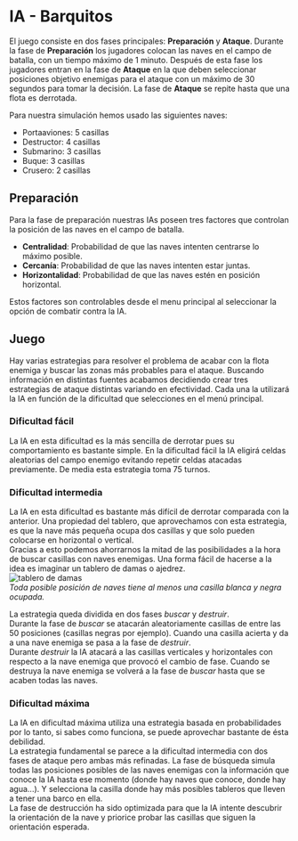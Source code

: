 # IA - Barquitos
El juego consiste en dos fases principales: **Preparación** y **Ataque**. Durante la fase de **Preparación** los jugadores colocan las naves en el campo de batalla, con un tiempo máximo de 1 minuto. Después de esta fase los jugadores entran en la fase de **Ataque** en la que deben seleccionar posiciones objetivo enemigas para el ataque con un máximo de 30 segundos para tomar la decisión. La fase de **Ataque** se repite hasta que una flota es derrotada.

Para nuestra simulación hemos usado las siguientes naves:

- Portaaviones: 5 casillas
- Destructor: 4 casillas
- Submarino: 3 casillas
- Buque: 3 casillas
- Crusero: 2 casillas

## Preparación  
Para la fase de preparación nuestras IAs poseen tres factores que controlan la posición de las naves en el campo de batalla.  
* **Centralidad**: Probabilidad de que las naves intenten centrarse lo máximo posible.
* **Cercanía**: Probabilidad de que las naves intenten estar juntas.
* **Horizontalidad**: Probabilidad de que las naves estén en posición horizontal.

Estos factores son controlables desde el menu principal al seleccionar la opción de combatir contra la IA.

## Juego
Hay varias estrategias para resolver el problema de acabar con la flota enemiga y buscar las zonas más probables para el ataque. Buscando información en distintas fuentes acabamos decidiendo crear tres estrategias de ataque distintas variando en efectividad. Cada una la utilizará la IA en función de la dificultad que selecciones en el menú principal.

### Dificultad fácil
La IA en esta dificultad es la más sencilla de derrotar pues su comportamiento es bastante simple. En la dificultad fácil la IA eligirá celdas aleatorias del campo enemigo evitando repetir celdas atacadas previamente. De media esta estrategia toma 75 turnos.

### Dificultad intermedia
La IA en esta dificultad es bastante más difícil de derrotar comparada con la anterior. Una propiedad del tablero, que aprovechamos con esta estrategia, es que la nave más pequeña ocupa dos casillas y que solo pueden colocarse en horizontal o vertical.  
Gracias a esto podemos ahorrarnos la mitad de las posibilidades a la hora de buscar casillas con naves enemigas. Una forma fácil de hacerse a la idea es imaginar un tablero de damas o ajedrez.  
![tablero de damas](http://wordaligned.org/images/chessboard-magick.png)  
_Toda posible posición de naves tiene al menos una casilla blanca y negra ocupada._

La estrategia queda dividida en dos fases _buscar_ y _destruir_.  
Durante la fase de _buscar_ se atacarán aleatoriamente casillas de entre las 50 posiciones (casillas negras por ejemplo). Cuando una casilla acierta y da a una nave enemiga se pasa a la fase de _destruir_.  
Durante _destruir_ la IA atacará a las casillas verticales y horizontales con respecto a la nave enemiga que provocó el cambio de fase. Cuando se destruya la nave enemiga se volverá a la fase de _buscar_ hasta que se acaben todas las naves.

### Dificultad máxima
La IA en dificultad máxima utiliza una estrategia basada en probabilidades por lo tanto, si sabes como funciona, se puede aprovechar bastante de ésta debilidad.  
La estrategia fundamental se parece a la dificultad intermedia con dos fases de ataque pero ambas más refinadas. La fase de búsqueda simula todas las posiciones posibles de las naves enemigas con la información que conoce la IA hasta ese momento (donde hay naves que conoce, donde hay agua...). Y selecciona la casilla donde hay más posibles tableros que lleven a tener una barco en ella.  
La fase de destrucción ha sido optimizada para que la IA intente descubrir la orientación de la nave y priorice probar las casillas que siguen la orientación esperada.
